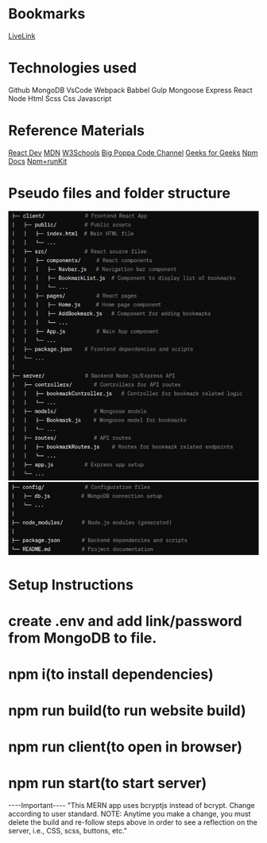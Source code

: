 # Bookmarks

[LiveLink](https://bookmarks.jeremycasanova.me/)

# Technologies used

Github
MongoDB
VsCode
Webpack
Babbel
Gulp
Mongoose
Express
React
Node
Html
Scss
Css
Javascript

# Reference Materials

[React Dev](https://react.dev/)
[MDN](https://developer.mozilla.org/en-US/)
[W3Schools](https://www.w3schools.com/sass/default.asp)
[Big Poppa Code Channel](https://www.youtube.com/@bigpoppacode)
[Geeks for Geeks](https://www.geeksforgeeks.org/)
[Npm Docs](https://docs.npmjs.com/)
[Npm+runKit](https://npm.runkit.com/?q=)

# Pseudo files and folder structure

![alt text](ss1.png)
![alt text](ss2.png)

# Setup Instructions

# create .env and add link/password from MongoDB to file.

# npm i(to install dependencies)

# npm run build(to run website build)

# npm run client(to open in browser)

# npm run start(to start server)


----Important----
"This MERN app uses bcryptjs instead of bcrypt. Change according to user standard. NOTE: Anytime you make a change, you must delete the build and re-follow steps above in order to see a reflection on the server, i.e., CSS, scss, buttons, etc."
